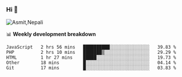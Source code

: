 ### Hi 👋

![Asmit,Nepali](https://media.giphy.com/media/L8K62iTDkzGX6/giphy.gif)
<!--
**asmit99nepali/asmit99nepali** is a ✨ _special_ ✨ repository because its `README.md` (this file) appears on your GitHub profile.

Here are some ideas to get you started:

- 🔭 I’m currently working on ...
- 🌱 I’m currently learning ...
- 👯 I’m looking to collaborate on ...
- 🤔 I’m looking for help with ...
- 💬 Ask me about ...
- 📫 How to reach me: ...
- 😄 Pronouns: ...
- ⚡ Fun fact: ...
-->


📊 **Weekly development breakdown**
<!--START_SECTION:waka-->
```text
JavaScript   2 hrs 56 mins   ██████████░░░░░░░░░░░░░░░   39.83 % 
PHP          2 hrs 10 mins   ███████▒░░░░░░░░░░░░░░░░░   29.29 % 
HTML         1 hr 27 mins    █████░░░░░░░░░░░░░░░░░░░░   19.73 % 
Other        18 mins         █░░░░░░░░░░░░░░░░░░░░░░░░   04.14 % 
Git          17 mins         █░░░░░░░░░░░░░░░░░░░░░░░░   03.83 % 
```
<!--END_SECTION:waka-->

